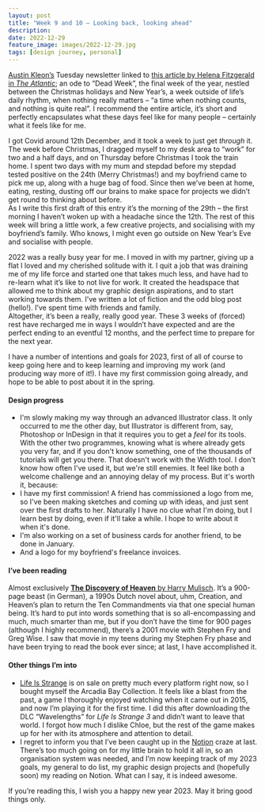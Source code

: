 ```yaml
---
layout: post
title: "Week 9 and 10 – Looking back, looking ahead"
description:
date: 2022-12-29
feature_image: images/2022-12-29.jpg
tags: [design journey, personal]
---
```


[Austin Kleon’s](https://austinkleon.com) Tuesday newsletter linked to [this article by Helena Fitzgerald in *The Atlantic*](https://www.theatlantic.com/family/archive/2021/12/christmas-new-years-dead-week-romjul/621098/?utm_source=copy-link&utm_medium=social&utm_campaign=share); an ode to “Dead Week”, the final week of the year, nestled between the Christmas holidays and New Year’s, a week outside of life’s daily rhythm, when nothing really matters – “a time when nothing counts, and nothing is quite real”. I recommend the entire article, it’s short and perfectly encapsulates what these days feel like for many people – certainly what it feels like for me.

<!--more-->

I got Covid around 12th December, and it took a week to just get *through* it. The week before Christmas, I dragged myself to my desk area to “work” for two and a half days, and on Thursday before Christmas I took the train home. I spent two days with my mum and stepdad before my stepdad tested positive on the 24th (Merry Christmas!) and my boyfriend came to pick me up, along with a huge bag of food. Since then we’ve been at home, eating, resting, dusting off our brains to make space for projects we didn’t get round to thinking about before.<br/>
As I write this first draft of this entry it’s the morning of the 29th – the first morning I haven’t woken up with a headache since the 12th. The rest of this week will bring a little work, a few creative projects, and socialising with my boyfriend’s family. Who knows, I might even go outside on New Year’s Eve and socialise with people.

2022 was a really busy year for me. I moved in with my partner, giving up a flat I loved and my cherished solitude with it. I quit a job that was draining me of my life force and started one that takes much less, and have had to re-learn what it’s like to not live for work. It created the headspace that allowed me to think about my graphic design aspirations, and to start working towards them. I’ve written a lot of fiction and the odd blog post (hello!). I’ve spent time with friends and family.<br/>
Altogether, it’s been a really, really good year. These 3 weeks of (forced) rest have recharged me in ways I wouldn’t have expected and are the perfect ending to an eventful 12 months, and the perfect time to prepare for the next year.

I have a number of intentions and goals for 2023, first of all of course to keep going here and to keep learning and improving my work (and producing way more of it!). I have my first commission going already, and hope to be able to post about it in the spring.

#### Design progress
+ I'm slowly making my way through an advanced Illustrator class. It only occurred to me the other day, but Illustrator is different from, say, Photoshop or InDesign in that it requires you to get a *feel* for its tools. With the other two programmes, knowing what is where already gets you very far, and if you don't know something, one of the thousands of tutorials will get you there. That doesn't work with the Width tool. I don't know how often I've used it, but we're still enemies. It feel like both a welcome challenge and an annoying delay of my process. But it's worth it, because:
+ I have my first commission! A friend has commissioned a logo from me, so I've been making sketches and coming up with ideas, and just sent over the first drafts to her. Naturally I have no clue what I'm doing, but I learn best by doing, even if it'll take a while. I hope to write about it when it's done.
+ I'm also working on a set of business cards for another friend, to be done in January.
+ And a logo for my boyfriend's freelance invoices.


#### I’ve been reading
Almost exclusively [**The Discovery of Heaven** by Harry Mulisch](https://www.penguin.co.uk/books/24212/the-discovery-of-heaven-by-harry-mulisch-trans-paul-vincent/9780241953204). It’s a 900-page beast (in German), a 1990s Dutch novel about, uhm, Creation, and Heaven’s plan to return the Ten Commandments via that one special human being. It’s hard to put into words something that is so all-encompassing and much, much smarter than me, but if you don’t have the time for 900 pages (although I highly recommend), there’s a 2001 movie with Stephen Fry and Greg Wise. I saw that movie in my teens during my Stephen Fry phase and have been trying to read the book ever since; at last, I have accomplished it.

#### Other things I’m into
+ [Life Is Strange](https://www.square-enix-games.com/en_US/games/life-is-strange) is on sale on pretty much every platform right now, so I bought myself the Arcadia Bay Collection. It feels like a blast from the past, a game I thoroughly enjoyed watching when it came out in 2015, and now I’m playing it for the first time. I did this after downloading the DLC “Wavelengths” for *Life Is Strange 3* and didn’t want to leave that world. I forgot how much I dislike Chloe, but the rest of the game makes up for her with its atmosphere and attention to detail.
+ I regret to inform you that I’ve been caught up in the [Notion](https://notion.so) craze at last. There’s too much going on for my little brain to hold it all in, so an organisation system was needed, and I’m now keeping track of my 2023 goals, my general to do list, my graphic design projects and (hopefully soon) my reading on Notion. What can I say, it is indeed awesome.

If you’re reading this, I wish you a happy new year 2023. May it bring good things only.
